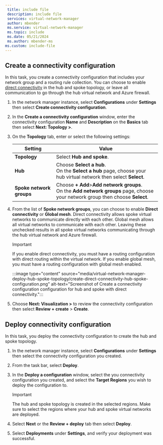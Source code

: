 ```yaml
---
 title: include file
 description: include file
 services: virtual-network-manager
 author: mbender
 ms.service: virtual-network-manager
 ms.topic: include
 ms.date: 05/21/2024
 ms.author: mbender-ms
ms.custom: include-file
---
```

## Create a connectivity configuration

In this task, you create a connectivity configuration that includes your network group and a routing rule collection. You can choose to enable [direct connectivity](../articles/virtual-network-manager/concept-connectivity-configuration.md#direct-connectivity) in the hub and spoke topology, or leave all communication to go through the hub virtual network and Azure firewall.

1. In the network manager instance, select **Configurations** under **Settings** then select **Create connectivity configuration**.
2. In the **Create a connectivity configuration** window, enter the connectivity configuration **Name** and **Description** on the **Basics** tab then select **Next: Topology >**.
3. On the **Topology** tab, enter or select the following settings:

    | **Setting** | **Value** |
    |---|---|
    | **Topology** | Select **Hub and spoke**. |
    | **Hub** | Choose **Select a hub**.</br>On the **Select a hub** page, choose your hub virtual network then select **Select**. |
    | **Spoke network groups** | Choose **+ Add**>**Add network groups**.</br>On the **Add network groups** page, choose your network group then choose **Select**. |
4. From the list of **Spoke network groups**, you can choose to enable **Direct connectivity** or **Global mesh**. Direct connectivity allows spoke virtual networks to communicate directly with each other. Global mesh allows all virtual networks to communicate with each other. Leaving these unchecked results in all spoke virtual networks communicating through the hub virtual network and Azure firewall.

    > [!IMPORTANT]
    > If you enable direct connectivity, you must have a routing configuration with direct routing within the virtual network. If you enable global mesh, you must have a routing configuration with global mesh enabled.
   
   :::image type="content" source="media/virtual-network-manager-deploy-hub-spoke-topology/create-direct-connectivity-hub-spoke-configuration.png" alt-text="Screenshot of Create a connectivity configuration configuration for hub and spoke with direct connectivity.":::

5. Choose **Next: Visualization >** to review the connectivity configuration then select **Review + create** > **Create**.

## Deploy connectivity configuration

In this task, you deploy the connectivity configuration to create the hub and spoke topology.

1. In the network manager instance, select **Configurations** under **Settings** then select the connectivity configuration you created.
2. From the task bar, select **Deploy**.
3. In the **Deploy a configuration** window, select the you connectivity configuration you created, and select the **Target Regions** you wish to deploy the configuration to.

    > [!IMPORTANT]
    > The hub and spoke topology is created in the selected regions. Make sure to select the regions where your hub and spoke virtual networks are deployed.

4. Select **Next** or the **Review + deploy** tab then select **Deploy**.
5. Select **Deployments** under **Settings**, and verify your deployment was successful.

